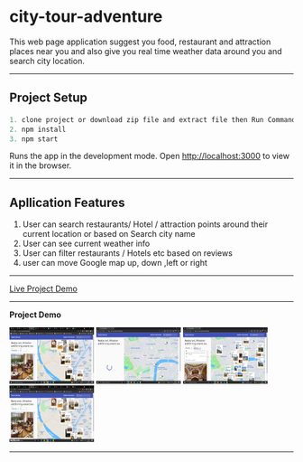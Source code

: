 # city-tour-adventure

This web page application suggest you food, restaurant and attraction places near you and also give you real time weather data around you and search city location.

---

## Project Setup

 ``` javascript
1. clone project or download zip file and extract file then Run Command
2. npm install
3. npm start
```
  
Runs the app in the development mode.
Open  <http://localhost:3000> to view it in the browser.

---

## Apllication Features

1. User can search restaurants/ Hotel / attraction points around their current location or based on Search city name
2. User can see current weather info
3. User can filter restaurants / Hotels etc based on reviews
4. user can move Google map up, down ,left or right

---

[ Live Project Demo  ](https://city-tour-adventure.netlify.app/, "city-tour-adventure")

---

 **Project Demo**


  <img src="public\image\First.png" alt="project Demo image" style="height: 100px; width:150px;"/>
  <img src="public\image\second.png" alt="project Demo image" style="height: 100px; width:150px;"/>
  <img src="public\image\Third.png" alt="project Demo image" style="height: 100px; width:150px;"/>
  <img src="public\image\final.gif" alt="project Demo gif" style="height: 100px; width:150px;"/>

 ***
